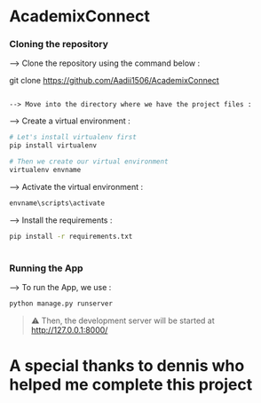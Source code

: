 # AcademixConnect


### Cloning the repository

--> Clone the repository using the command below :

git clone https://github.com/Aadii1506/AcademixConnect

```

--> Move into the directory where we have the project files : 

```

--> Create a virtual environment :
```bash
# Let's install virtualenv first
pip install virtualenv

# Then we create our virtual environment
virtualenv envname

```

--> Activate the virtual environment :
```bash
envname\scripts\activate

```

--> Install the requirements :
```bash
pip install -r requirements.txt

```

#

### Running the App

--> To run the App, we use :
```bash
python manage.py runserver

```

> ⚠ Then, the development server will be started at http://127.0.0.1:8000/

# A special thanks to dennis who helped me complete this project

